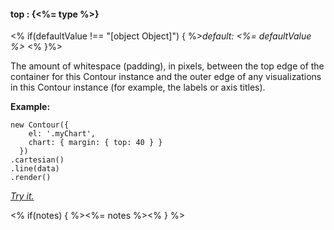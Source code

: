 #### **top** : {<%= type %>}

<% if(defaultValue !== "[object Object]") { %>*default: <%= defaultValue %>* <% }%>

The amount of whitespace (padding), in pixels, between the top edge of the container for this Contour instance and the outer edge of any visualizations in this Contour instance (for example, the labels or axis titles).

**Example:**

    new Contour({
        el: '.myChart',
        chart: { margin: { top: 40 } }
      })
    .cartesian()
    .line(data)
    .render()

*[Try it.](<%= jsFiddleLink %>)*

<% if(notes) { %><%= notes %><% } %>

